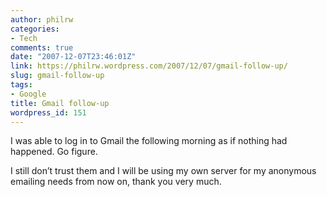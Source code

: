 ```yaml
---
author: philrw
categories:
- Tech
comments: true
date: "2007-12-07T23:46:01Z"
link: https://philrw.wordpress.com/2007/12/07/gmail-follow-up/
slug: gmail-follow-up
tags:
- Google
title: Gmail follow-up
wordpress_id: 151
---
```


I was able to log in to Gmail the following morning as if nothing had happened. Go figure.

I still don’t trust them and I will be using my own server for my anonymous emailing needs from now on, thank you very much.
